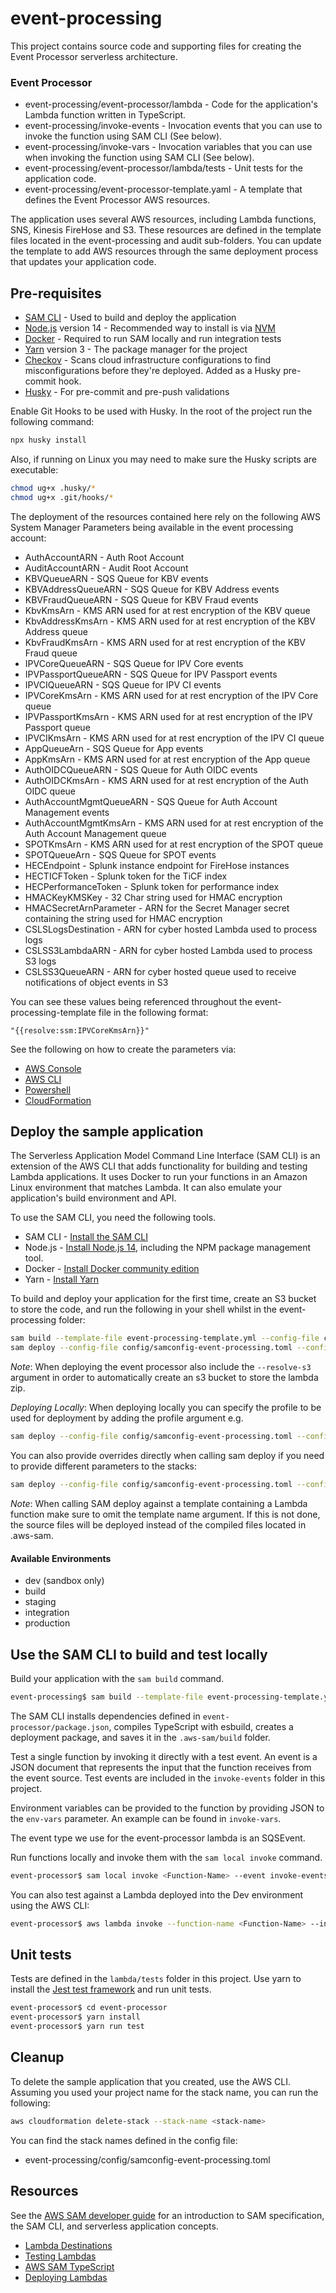# event-processing

This project contains source code and supporting files for creating the Event Processor serverless architecture.

### Event Processor
- event-processing/event-processor/lambda - Code for the application's Lambda function written in TypeScript.
- event-processing/invoke-events - Invocation events that you can use to invoke the function using SAM CLI (See below).
- event-processing/invoke-vars - Invocation variables that you can use when invoking the function using SAM CLI (See below).
- event-processing/event-processor/lambda/tests - Unit tests for the application code.
- event-processing/event-processor-template.yaml - A template that defines the Event Processor AWS resources.

The application uses several AWS resources, including Lambda functions, SNS, Kinesis FireHose and S3. These resources are defined in the template files located in the event-processing and audit sub-folders. You can update the template to add AWS resources through the same deployment process that updates your application code.

## Pre-requisites

- [SAM CLI](https://docs.aws.amazon.com/serverless-application-model/latest/developerguide/serverless-sam-cli-install.html) - Used to build and deploy the application
- [Node.js](https://nodejs.org/en/) version 14 - Recommended way to install is via [NVM](https://github.com/nvm-sh/nvm)
- [Docker](https://docs.docker.com/get-docker/) - Required to run SAM locally and run integration tests
- [Yarn](https://yarnpkg.com/getting-started/install) version 3 - The package manager for the project
- [Checkov](https://www.checkov.io/) - Scans cloud infrastructure configurations to find misconfigurations before they're deployed. Added as a Husky pre-commit hook.
- [Husky](https://typicode.github.io/husky/#/?id=install) - For pre-commit and pre-push validations

Enable Git Hooks to be used with Husky. In the root of the project run the following command:
```bash
npx husky install
```

Also, if running on Linux you may need to make sure the Husky scripts are executable:

```bash
chmod ug+x .husky/*
chmod ug+x .git/hooks/*
```

The deployment of the resources contained here rely on the following AWS System Manager Parameters being available in the event processing account:

* AuthAccountARN - Auth Root Account
* AuditAccountARN - Audit Root Account
* KBVQueueARN - SQS Queue for KBV events
* KBVAddressQueueARN - SQS Queue for KBV Address events
* KBVFraudQueueARN - SQS Queue for KBV Fraud events
* KbvKmsArn - KMS ARN used for at rest encryption of the KBV queue
* KbvAddressKmsArn - KMS ARN used for at rest encryption of the KBV Address queue
* KbvFraudKmsArn - KMS ARN used for at rest encryption of the KBV Fraud queue
* IPVCoreQueueARN - SQS Queue for IPV Core events
* IPVPassportQueueARN - SQS Queue for IPV Passport events
* IPVCIQueueARN - SQS Queue for IPV CI events
* IPVCoreKmsArn - KMS ARN used for at rest encryption of the IPV Core queue
* IPVPassportKmsArn - KMS ARN used for at rest encryption of the IPV Passport queue
* IPVCIKmsArn - KMS ARN used for at rest encryption of the IPV CI queue
* AppQueueArn - SQS Queue for App events
* AppKmsArn - KMS ARN used for at rest encryption of the App queue
* AuthOIDCQueueARN - SQS Queue for Auth OIDC events
* AuthOIDCKmsArn - KMS ARN used for at rest encryption of the Auth OIDC queue
* AuthAccountMgmtQueueARN - SQS Queue for Auth Account Management events
* AuthAccountMgmtKmsArn - KMS ARN used for at rest encryption of the Auth Account Management queue
* SPOTKmsArn - KMS ARN used for at rest encryption of the SPOT queue
* SPOTQueueArn - SQS Queue for SPOT events
* HECEndpoint - Splunk instance endpoint for FireHose instances
* HECTICFToken - Splunk token for the TiCF index
* HECPerformanceToken - Splunk token for performance index
* HMACKeyKMSKey - 32 Char string used for HMAC encryption
* HMACSecretArnParameter - ARN for the Secret Manager secret containing the string used for HMAC encryption
* CSLSLogsDestination - ARN for cyber hosted Lambda used to process logs
* CSLSS3LambdaARN - ARN for cyber hosted Lambda used to process S3 logs
* CSLSS3QueueARN - ARN for cyber hosted queue used to receive notifications of object events in S3

You can see these values being referenced throughout the event-processing-template file in the following format:

`"{{resolve:ssm:IPVCoreKmsArn}}"`

See the following on how to create the parameters via:

* [AWS Console](https://docs.aws.amazon.com/systems-manager/latest/userguide/parameter-create-console.html)
* [AWS CLI](https://docs.aws.amazon.com/systems-manager/latest/userguide/param-create-cli.html)
* [Powershell](https://docs.aws.amazon.com/systems-manager/latest/userguide/param-create-ps.html)
* [CloudFormation](https://docs.aws.amazon.com/AWSCloudFormation/latest/UserGuide/aws-resource-ssm-parameter.html)

## Deploy the sample application

The Serverless Application Model Command Line Interface (SAM CLI) is an extension of the AWS CLI that adds functionality for building and testing Lambda applications. It uses Docker to run your functions in an Amazon Linux environment that matches Lambda. It can also emulate your application's build environment and API.

To use the SAM CLI, you need the following tools.

* SAM CLI - [Install the SAM CLI](https://docs.aws.amazon.com/serverless-application-model/latest/developerguide/serverless-sam-cli-install.html)
* Node.js - [Install Node.js 14](https://nodejs.org/en/), including the NPM package management tool.
* Docker - [Install Docker community edition](https://hub.docker.com/search/?type=edition&offering=community)
* Yarn - [Install Yarn](https://classic.yarnpkg.com/lang/en/docs/install)

To build and deploy your application for the first time, create an S3 bucket to store the code, and run the following in your shell whilst in the event-processing folder:

```bash
sam build --template-file event-processing-template.yml --config-file config/samconfig-event-processing.toml --config-env "<environment name>" --use-container --beta-features
sam deploy --config-file config/samconfig-event-processing.toml --config-env "<environment name>" --s3-bucket "<bucket name>"
```
*Note*: When deploying the event processor also include the `--resolve-s3` argument in order to automatically create an s3 bucket to store the lambda zip.

*Deploying Locally*: When deploying locally you can specify the profile to be used for deployment by adding the profile argument e.g.

```bash
sam deploy --config-file config/samconfig-event-processing.toml --config-env "<environment name>" --s3-bucket "<bucket name>" --profile <aws profile name>
```

You can also provide overrides directly when calling sam deploy if you need to provide different parameters to the stacks:

```bash
sam deploy --config-file config/samconfig-event-processing.toml --config-env "<environment name>" --s3-bucket "<bucket name>" --profile <aws profile name> --resolve-s3 --parameter-overrides ParameterKey=AuditAccountARN,ParameterValue=<ARN of account IAM root> ParameterKey=Environment,ParameterValue=<Environment>
```

*Note*: When calling SAM deploy against a template containing a Lambda function make sure to omit the template name argument. If this is not done, the source files will be deployed instead of the compiled files located in .aws-sam.

#### Available Environments

- dev (sandbox only)
- build
- staging
- integration
- production

## Use the SAM CLI to build and test locally

Build your application with the `sam build` command.

```bash
event-processing$ sam build --template-file event-processing-template.yml --config-file config/samconfig-event-processing.toml --config-env "dev" --use-container --beta-features
```

The SAM CLI installs dependencies defined in `event-processor/package.json`, compiles TypeScript with esbuild, creates a deployment package, and saves it in the `.aws-sam/build` folder.

Test a single function by invoking it directly with a test event. An event is a JSON document that represents the input that the function receives from the event source. Test events are included in the `invoke-events` folder in this project.

Environment variables can be provided to the function by providing JSON to the `env-vars` parameter. An example can be found in `invoke-vars`.

The event type we use for the event-processor lambda is an SQSEvent.

Run functions locally and invoke them with the `sam local invoke` command.

```bash
event-processor$ sam local invoke <Function-Name> --event invoke-events/event.json --env-vars invoke-vars/environment-vars.json --profile <dev acccount profile>
```

You can also test against a Lambda deployed into the Dev environment using the AWS CLI:

```bash
event-processor$ aws lambda invoke --function-name <Function-Name> --invocation-type Event --payload "<base64 encoded event json>" outfile.txt --profile <AWSProfileForTheTargetAccount>
```

## Unit tests

Tests are defined in the `lambda/tests` folder in this project. Use yarn to install the [Jest test framework](https://jestjs.io/) and run unit tests.


```bash
event-processor$ cd event-processor
event-processor$ yarn install
event-processor$ yarn run test
```

## Cleanup

To delete the sample application that you created, use the AWS CLI. Assuming you used your project name for the stack name, you can run the following:

```bash
aws cloudformation delete-stack --stack-name <stack-name>
```

You can find the stack names defined in the config file:

- event-processing/config/samconfig-event-processing.toml

## Resources

See the [AWS SAM developer guide](https://docs.aws.amazon.com/serverless-application-model/latest/developerguide/what-is-sam.html) for an introduction to SAM specification, the SAM CLI, and serverless application concepts.

- [Lambda Destinations](https://aws.amazon.com/blogs/compute/introducing-aws-lambda-destinations/)
- [Testing Lambdas](https://www.trek10.com/blog/lambda-destinations-what-we-learned-the-hard-way)
- [AWS SAM TypeScript](https://aws.amazon.com/blogs/compute/building-typescript-projects-with-aws-sam-cli/)
- [Deploying Lambdas](https://docs.aws.amazon.com/serverless-application-model/latest/developerguide/sam-cli-command-reference-sam-deploy.html)

